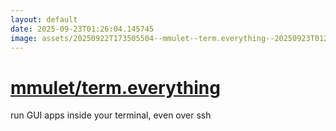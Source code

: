 ```yaml
---
layout: default
date: 2025-09-23T01:26:04.145745
image: assets/20250922T173505504--mmulet--term.everything--20250923T012506273--cropped.png
---
```


# [mmulet/term.everything](https://github.com/mmulet/term.everything)

run GUI apps inside your terminal, even over ssh
